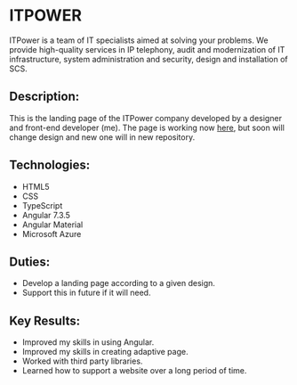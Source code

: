 # ITPOWER

ITPower is a team of IT specialists aimed at solving your problems. We provide high-quality services in IP telephony, audit and modernization of IT infrastructure, system administration and security, design and installation of SCS.

## Description:

This is the landing page of the ITPower company developed by a designer and front-end developer (me). The page is working now [here](https://itpower.com.ua/), but soon will change design and new one will in new repository.

## Technologies: 

- HTML5
- CSS
- TypeScript
- Angular 7.3.5
- Angular Material
- Microsoft Azure

## Duties:

- Develop a landing page according to a given design.
- Support this in future if it will need.

## Key Results:

- Improved my skills in using Angular.
- Improved my skills in creating adaptive page.
- Worked with third party libraries.
- Learned how to support a website over a long period of time.
